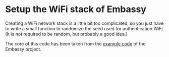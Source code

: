 # Setup the WiFi stack of Embassy

Creating a WiFi network stack is a little bit too complicated, so you just have to write a small function to randomize the seed used for authentication WiFi. (It is not required to be random, but probably a good idea.)

The core of this code has been taken from the [example code](https://github.com/embassy-rs/embassy/blob/main/examples/rp235x/src/bin/blinky_wifi_pico_plus_2.rs) of the Embassy project.
